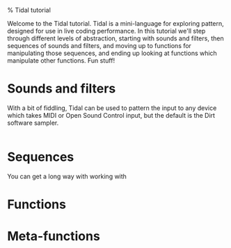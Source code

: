 % Tidal tutorial

Welcome to the Tidal tutorial. Tidal is a mini-language for exploring pattern, designed for use in live coding performance. In this tutorial we'll step through different levels of abstraction, starting with sounds and filters, then sequences of sounds and filters, and moving up to functions for manipulating those sequences, and ending up looking at functions which manipulate other functions. Fun stuff!

# Sounds and filters

With a bit of fiddling, Tidal can be used to pattern the input to any
device which takes MIDI or Open Sound Control input, but the default is the Dirt software sampler.

```haskell

```

# Sequences

You can get a long way with working with

# Functions

# Meta-functions

